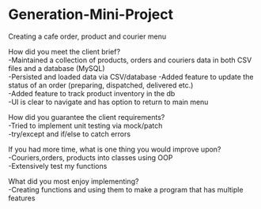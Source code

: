 # Generation-Mini-Project
Creating a cafe order, product and courier menu

How did you meet the client brief? \
-Maintained a collection of products, orders and couriers data in both CSV files and a database (MySQL) \
-Persisted and loaded data via CSV/database 
-Added feature to update the status of an order (preparing, dispatched, delivered etc.) \
-Added feature to track product inventory in the db \
-UI is clear to navigate and has option to return to main menu 

How did you guarantee the client requirements? \
-Tried to implement unit testing via mock/patch \
-try/except and if/else to catch errors

If you had more time, what is one thing you would improve upon? \
-Couriers,orders, products into classes using OOP \
-Extensively test my functions

What did you most enjoy implementing? \
-Creating functions and using them to make a program that has multiple features 
